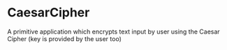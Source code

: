 # CaesarCipher
A primitive application which encrypts text input by user using the Caesar Cipher (key is provided by the user too)

